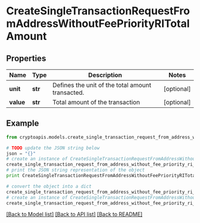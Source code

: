 # CreateSingleTransactionRequestFromAddressWithoutFeePriorityRITotalAmount


## Properties
Name | Type | Description | Notes
------------ | ------------- | ------------- | -------------
**unit** | **str** | Defines the unit of the total amount transacted. | [optional] 
**value** | **str** | Total amount of the transaction | [optional] 

## Example

```python
from cryptoapis.models.create_single_transaction_request_from_address_without_fee_priority_ri_total_amount import CreateSingleTransactionRequestFromAddressWithoutFeePriorityRITotalAmount

# TODO update the JSON string below
json = "{}"
# create an instance of CreateSingleTransactionRequestFromAddressWithoutFeePriorityRITotalAmount from a JSON string
create_single_transaction_request_from_address_without_fee_priority_ri_total_amount_instance = CreateSingleTransactionRequestFromAddressWithoutFeePriorityRITotalAmount.from_json(json)
# print the JSON string representation of the object
print CreateSingleTransactionRequestFromAddressWithoutFeePriorityRITotalAmount.to_json()

# convert the object into a dict
create_single_transaction_request_from_address_without_fee_priority_ri_total_amount_dict = create_single_transaction_request_from_address_without_fee_priority_ri_total_amount_instance.to_dict()
# create an instance of CreateSingleTransactionRequestFromAddressWithoutFeePriorityRITotalAmount from a dict
create_single_transaction_request_from_address_without_fee_priority_ri_total_amount_form_dict = create_single_transaction_request_from_address_without_fee_priority_ri_total_amount.from_dict(create_single_transaction_request_from_address_without_fee_priority_ri_total_amount_dict)
```
[[Back to Model list]](../README.md#documentation-for-models) [[Back to API list]](../README.md#documentation-for-api-endpoints) [[Back to README]](../README.md)


